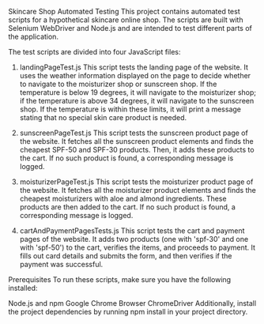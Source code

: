 Skincare Shop Automated Testing
This project contains automated test scripts for a hypothetical skincare online shop. The scripts are built with Selenium WebDriver and Node.js and are intended to test different parts of the application.

The test scripts are divided into four JavaScript files:

1. landingPageTest.js
This script tests the landing page of the website. It uses the weather information displayed on the page to decide whether to navigate to the moisturizer shop or sunscreen shop. If the temperature is below 19 degrees, it will navigate to the moisturizer shop; if the temperature is above 34 degrees, it will navigate to the sunscreen shop. If the temperature is within these limits, it will print a message stating that no special skin care product is needed.

2. sunscreenPageTest.js
This script tests the sunscreen product page of the website. It fetches all the sunscreen product elements and finds the cheapest SPF-50 and SPF-30 products. Then, it adds these products to the cart. If no such product is found, a corresponding message is logged.

3. moisturizerPageTest.js
This script tests the moisturizer product page of the website. It fetches all the moisturizer product elements and finds the cheapest moisturizers with aloe and almond ingredients. These products are then added to the cart. If no such product is found, a corresponding message is logged.

4. cartAndPaymentPagesTests.js
This script tests the cart and payment pages of the website. It adds two products (one with 'spf-30' and one with 'spf-50') to the cart, verifies the items, and proceeds to payment. It fills out card details and submits the form, and then verifies if the payment was successful.

Prerequisites
To run these scripts, make sure you have the following installed:

Node.js and npm
Google Chrome Browser
ChromeDriver
Additionally, install the project dependencies by running npm install in your project directory.
